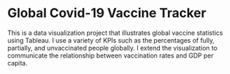 # Global Covid-19 Vaccine Tracker
This is a data visualization project that illustrates global vaccine statistics using Tableau. I use a variety of KPIs such as the percentages of fully, partially, and unvaccinated people globally. I extend the visualization to communicate the relationship between vaccination rates and GDP per capita. 

